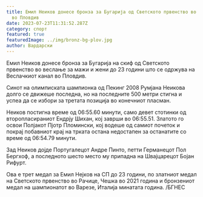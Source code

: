 ```yaml
---
title: Емил Неиков донесе бронза за Бугарија од Светското првенство во веслање
  во Пловдив
date: 2023-07-23T11:31:52.287Z
category: спорт
featured: true
featuredImage: ../img/bronz-bg-plov.jpg
author: Вардарски
---
```

Емил Неиков донесе бронза за Бугарија на скиф од Светското првенство во веслање за мажи и жени до 23 години што се одржува на Веслачкиот канал во Пловдив.

Синот на олимписката шампионка од Пекинг 2008 Румјана Неикова долго се движеше последна, но на последните 500 метри стигна и успеа да се избори за третата позиција во конечниот пласман.

Неиков постигна време од 06:55.60 минути, само девет стотинки од второпласираниот Ендрју Шихан, кој заврши во 06:55.51. Златото го освои Полјакот Пјотр Пломински, кој водеше од самиот почеток и покрај побавниот крај на трката остана недостапен за останатите со време од 06:54.79 минути.

Зад Неиков дојде Португалецот Андре Пинто, петти Германецот Пол Бергхоф, а последното шесто место му припадна на Швајцарецот Бојан Рифурт.

Ова е трет медал за Емил Нејков на СП до 23 години, по златниот медал на Светското првенство во Рачице, Чешка во 2021 година и бронзениот медал на шампионатот во Варезе, Италија минатата година. /БГНЕС